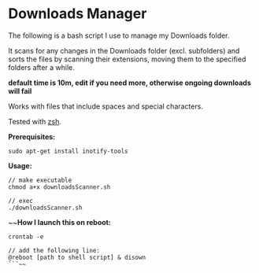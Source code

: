 # Downloads Manager
The following is a bash script I use to manage my Downloads folder.

It scans for any changes in the Downloads folder (excl. subfolders) and sorts the files by scanning their extensions, moving them to the specified folders after a while.

**default time is 10m, edit if you need more, otherwise ongoing downloads will fail**

Works with files that include spaces and special characters.

Tested with [zsh](https://www.zsh.org/).

**Prerequisites:**

```
sudo apt-get install inotify-tools
```

**Usage:**

```
// make executable
chmod a+x downloadsScanner.sh

// exec
./downloadsScanner.sh
```

~~**How I launch this on reboot:**

```
crontab -e

// add the following line:
@reboot [path to shell script] & disown
```~~
